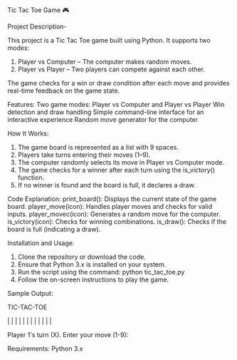 Tic Tac Toe Game 🎮

Project Description-

This project is a Tic Tac Toe game built using Python. It supports two modes:

1. Player vs Computer – The computer makes random moves.
2. Player vs Player – Two players can compete against each other.

The game checks for a win or draw condition after each move and provides real-time feedback on the game state.

Features:
Two game modes: Player vs Computer and Player vs Player
Win detection and draw handling
Simple command-line interface for an interactive experience
Random move generator for the computer

How It Works:
1. The game board is represented as a list with 9 spaces.
2. Players take turns entering their moves (1–9).
3. The computer randomly selects its move in Player vs Computer mode.
4. The game checks for a winner after each turn using the is_victory() function.
5. If no winner is found and the board is full, it declares a draw.

Code Explanation:
print_board(): Displays the current state of the game board.
player_move(icon): Handles player moves and checks for valid inputs.
player_movec(icon): Generates a random move for the computer.
is_victory(icon): Checks for winning combinations.
is_draw(): Checks if the board is full (indicating a draw).

Installation and Usage:
1. Clone the repository or download the code.
2. Ensure that Python 3.x is installed on your system.
3. Run the script using the command:
      python tic_tac_toe.py
4. Follow the on-screen instructions to play the game.



Sample Output:

TIC-TAC-TOE

|   |   |   |
|   |   |   |
|   |   |   |

Player 1's turn (X). Enter your move (1-9):

Requirements:
Python 3.x
